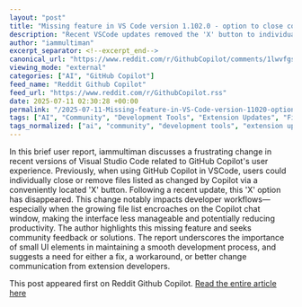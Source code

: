 ```yaml
---
layout: "post"
title: "Missing feature in VS Code version 1.102.0 - option to close copilot changed/modified files"
description: "Recent VSCode updates removed the 'X' button to individually close file changes listed by GitHub Copilot, causing interface issues for users."
author: "iammultiman"
excerpt_separator: <!--excerpt_end-->
canonical_url: "https://www.reddit.com/r/GithubCopilot/comments/1lwvfgs/missing_feature_in_vs_code_version_11020_option/"
viewing_mode: "external"
categories: ["AI", "GitHub Copilot"]
feed_name: "Reddit Github Copilot"
feed_url: "https://www.reddit.com/r/GithubCopilot.rss"
date: 2025-07-11 02:30:28 +00:00
permalink: "/2025-07-11-Missing-feature-in-VS-Code-version-11020-option-to-close-copilot-changedmodified-files.html"
tags: ["AI", "Community", "Development Tools", "Extension Updates", "File List", "File Management", "GitHub Copilot", "Plugin Issues", "UI Changes", "User Feedback", "User Interface", "VS Code"]
tags_normalized: ["ai", "community", "development tools", "extension updates", "file list", "file management", "github copilot", "plugin issues", "ui changes", "user feedback", "user interface", "vs code"]
---
```


In this brief user report, iammultiman discusses a frustrating change in recent versions of Visual Studio Code related to GitHub Copilot's user experience. <!--excerpt_end--> Previously, when using GitHub Copilot in VSCode, users could individually close or remove files listed as changed by Copilot via a conveniently located 'X' button. Following a recent update, this 'X' option has disappeared. This change notably impacts developer workflows—especially when the growing file list encroaches on the Copilot chat window, making the interface less manageable and potentially reducing productivity. The author highlights this missing feature and seeks community feedback or solutions. The report underscores the importance of small UI elements in maintaining a smooth development process, and suggests a need for either a fix, a workaround, or better change communication from extension developers.

This post appeared first on Reddit Github Copilot. [Read the entire article here](https://www.reddit.com/r/GithubCopilot/comments/1lwvfgs/missing_feature_in_vs_code_version_11020_option/)
